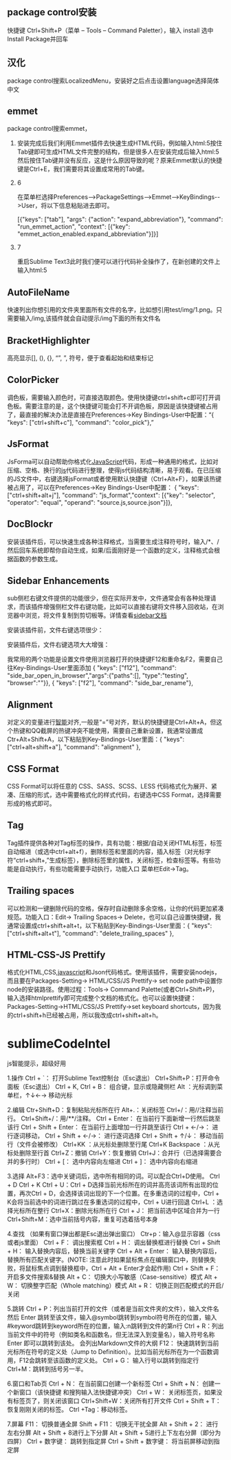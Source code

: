 ## package control安装

快捷键 Ctrl+Shift+P（菜单 – Tools – Command Paletter），输入 install 选中Install Package并回车 

## 汉化

package control搜索LocalizedMenu，安装好之后点击设置language选择简体中文

## emmet

package control搜索emmet，

1. 安装完成后我们利用Emmet插件去快速生成HTML代码，例如输入html:5按住Tab键即可生成HTML文件完整的结构，但是很多人在安装完成后输入html:5然后按住Tab键并没有反应，这是什么原因导致的呢？原来Emmet默认的快捷键是Ctrl+E，我们需要将其设置成常用的Tab键。

2. 6

   在菜单栏选择Preferences-->PackageSettings-->Emmet-->KeyBindings-->User，将以下信息粘贴进去即可。

   [{"keys": ["tab"], "args": {"action": "expand_abbreviation"}, "command": "run_emmet_action", "context": [{"key": "emmet_action_enabled.expand_abbreviation"}]}]

3. 7

   重启Sublime Text3此时我们便可以进行代码补全操作了，在新创建的文件上输入html:5

## AutoFileName

快速列出你想引用的文件夹里面所有文件的名字，比如想引用test/img/1.png。只需要输入/img,该插件就会自动提示/img下面的所有文件名

## BracketHighlighter

高亮显示[], (), {}, “”, ”, <tag></tag>符号，便于查看起始和结束标记

## ColorPicker

调色板，需要输入颜色时，可直接选取颜色。使用快捷键ctrl+shift+c即可打开调色板。需要注意的是，这个快捷键可能会打不开调色板，原因是该快捷键被占用了，最直接的解决办法是直接在Preferences→Key Bindings-User中配置：“{ "keys": ["ctrl+shift+c"], "command": "color_pick"},”

## JsFormat

JsForma可以自动帮助你格式化[JavaScript](http://lib.csdn.net/base/javascript)代码，形成一种通用的格式，比如对压缩、空格、换行的[js](http://lib.csdn.net/base/javascript)代码进行整理，使得js代码结构清晰，易于观看。在已压缩的JS文件中，右键选择jsFormat或者使用默认快捷键（Ctrl+Alt+F），如果该热键被占用了，可以在Preferences→Key Bindings-User中配置： { "keys": ["ctrl+shift+alt+j"], "command": "js_format","context": [{"key": "selector", "operator": "equal", "operand": "source.js,source.json"}]},

## DocBlockr

安装该插件后，可以快速生成各种注释格式，当需要生成注释符号时，输入/*、/然后回车系统即帮你自动生成，如果/后面刚好是一个函数的定义，注释格式会根据函数的参数生成。

## Sidebar Enhancements

sub侧栏右键文件提供的功能很少，但在实际开发中，文件通常会有各种处理请求，而该插件增强侧栏文件右键功能，比如可以直接右键将文件移入回收站，在浏览器中浏览，将文件复制到剪切板等。详情查看[sidebar文档](https://packagecontrol.io/packages/SideBarEnhancements)

安装该插件前，文件右键选项很少：

安装插件后，文件右键选项大大增强：

我常用的两个功能是设置文件使用浏览器打开的快捷键F12和重命名F2，需要自己往Key-Bindings-User里面添加
{ "keys": ["f12"], "command": "side_bar_open_in_browser","args":{"paths":[], "type":"testing", "browser":""}},
{ "keys": ["f2"], "command": "side_bar_rename"},

## Alignment

对定义的变量进行[智能](http://lib.csdn.net/base/aiplanning)对齐,一般是“=”号对齐，默认的快捷键是Ctrl+Alt+A，但这个热键和QQ截屏的热键冲突不能使用，需要自己重新设置，我通常设置成Ctr+Alt+Shift+A，以下粘贴到Key-Bindings-User里面：{ "keys": ["ctrl+alt+shift+a"], "command": "alignment" },

## CSS Format

CSS Format可以将任意的 CSS、SASS、SCSS、LESS 代码格式化为展开、紧凑、压缩的形式，选中需要格式化的样式代码，右键选中CSS Format，选择需要形成的格式即可。

## Tag

Tag插件提供各种对Tag标签的操作，具有功能：根据/自动关闭HTML标签，标签自动缩进（或选中ctrl+alt+f），删除标签和里面的内容，插入标签（对光标字符“ctrl+shift+,”生成标签），删除标签里的属性，关闭标签，检查标签等。有些功能是自动执行，有些功能需要手动执行，功能入口 菜单栏Edit→Tag。

## Trailing spaces

可以检测和一键删除代码的空格，保存时自动删除多余空格，让你的代码更加紧凑规范。功能入口：Edit→
Trailing Spaces→
Delete，也可以自己设置快捷键，我通常设置成ctrl+shift+alt+t，以下粘贴到Key-Bindings-User里面：{ "keys": ["ctrl+shift+alt+t"], "command": "delete_trailing_spaces" },

## HTML-CSS-JS Prettify 

格式化HTML,CSS,[javascript](http://lib.csdn.net/base/javascript)和Json代码格式。使用该插件，需要安装nodejs，而且要在Packages-Setting→
HTML/CSS/JS Prettify→
set node path中设置你node的安装路径。使用过程：Tools→
Command Palette(或者Ctrl+Shift+P)，输入选择htmlprettify即可完成整个文档的格式化。也可以设置快捷键：Packages-Setting→HTML/CSS/JS Prettify→set keyboard shortcuts，因为我的ctrl+shift+h已经被占用，所以我改成ctrl+shift+alt+h。

# sublimeCodeIntel

js智能提示，超级好用

1.操作
Ctrl + `： 打开Sublime Text控制台（Esc退出）
Ctrl+Shift+P：打开命令面板（Esc退出）
Ctrl + K, Ctrl + B： 组合键，显示或隐藏侧栏
Alt ：光标调到菜单栏，↑↓←→ 移动光标

2.编辑
Ctr+Shift+D：复制粘贴光标所在行
Alt+.：关闭标签
Ctrl+/：用//注释当前行。
Ctrl+Shift+/：用/**/注释。
Ctrl + Enter： 在当前行下面新增一行然后跳至该行
Ctrl + Shift + Enter： 在当前行上面增加一行并跳至该行
Ctrl + ←/→： 进行逐词移动，
Ctrl + Shift + ←/→： 进行逐词选择
Ctrl + Shift + ↑/↓： 移动当前行（文件会被修改）
Ctrl+KK ：从光标处删除至行尾
Ctrl+K Backspace ：从光标处删除至行首
Ctrl+Z：撤销
Ctrl+Y：恢复撤销
Ctrl+J：合并行（已选择需要合并的多行时）
Ctrl + [： 选中内容向左缩进
Ctrl + ]： 选中内容向右缩进

3.选择
Alt+F3：选中关键词后，选中所有相同的词。可以配合Ctrl+D使用。
Ctrl + D Ctrl + K Ctrl + U：Ctrl + D选择当前光标所在的词并高亮该词所有出现的位置，再次Ctrl + D，会选择该词出现的下一个位置。在多重选词的过程中，Ctrl + K会将当前选中的词进行跳过在多重选词的过程中，Ctrl + U进行回退
Ctrl+L ：选择光标所在整行
Ctrl+X：删除光标所在行
Ctrl + J： 把当前选中区域合并为一行
Ctrl+Shift+M：选中当前括号内容，重复可选着括号本身

4.查找
（如果有窗口弹出都是Esc退出弹出窗口）
Ctr+p：输入@显示容器（css或者js里面）
Ctrl + F： 调出搜索框
Ctrl + H： 调出替换框进行替换
Ctrl + Shift + H： 输入替换内容后，替换当前关键字
Ctrl + Alt + Enter： 输入替换内容后，替换所有匹配关键字。(NOTE: 注意此时如果鼠标焦点在编辑窗口中，则替换失败，将鼠标焦点调到替换框中，Ctrl + Alt + Enter才会起作用)
Ctrl + Shift + F： 开启多文件搜索&替换
Alt + C： 切换大小写敏感（Case-sensitive）模式
Alt + W： 切换整字匹配（Whole matching）模式
Alt + R： 切换正则匹配模式的开启/关闭

5.跳转
Ctrl + P：列出当前打开的文件（或者是当前文件夹的文件），输入文件名然后 Enter 跳转至该文件，输入@symbol跳转到symbol符号所在的位置，输入#keyword跳转到keyword所在的位置，输入:n跳转到文件的第n行
Ctrl + R：列出当前文件中的符号（例如类名和函数名，但无法深入到变量名），输入符号名称 Enter 即可以跳转到该处。
会列出Markdown文件的大纲
F12： 快速跳转到当前光标所在符号的定义处（Jump to Definition）。比如当前光标所在为一个函数调用，F12会跳转至该函数的定义处。
Ctrl + G： 输入行号以跳转到指定行
Ctrl+M：跳转到括号另一半。

6.窗口和Tab页
Ctrl + N： 在当前窗口创建一个新标签
Ctrl + Shift + N： 创建一个新窗口（该快捷键 和搜狗输入法快捷键冲突）
Ctrl + W： 关闭标签页，如果没有标签页了，则关闭该窗口
Ctrl+Shift+W：关闭所有打开文件
Ctrl + Shift + T： 恢复刚刚关闭的标签。
Ctrl +Tag：移动标签。

7.屏幕
F11： 切换普通全屏
Shift + F11： 切换无干扰全屏
Alt + Shift + 2： 进行左右分屏
Alt + Shift + 8进行上下分屏
Alt + Shift + 5进行上下左右分屏（即分为四屏）
Ctrl + 数字键： 跳转到指定屏
Ctrl + Shift + 数字键： 将当前屏移动到指定屏